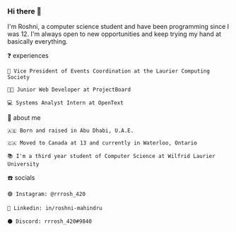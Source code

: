### Hi there 👋

I'm Roshni, a computer science student and have been programming since I was 12. I'm always open to new opportunities and keep trying my hand at basically everything.

❓ experiences

    🏫 Vice President of Events Coordination at the Laurier Computing Society
    
    👩‍💻 Junior Web Developer at ProjectBoard

    💻 Systems Analyst Intern at OpenText

👐 about me

    🇦🇪 Born and raised in Abu Dhabi, U.A.E.
    
    🇨🇦 Moved to Canada at 13 and currently in Waterloo, Ontario

    📚 I'm a third year student of Computer Science at Wilfrid Laurier University

☎️ socials

    🟣 Instagram: @rrrosh_420
    
    🔵 Linkedin: in/roshni-mahindru
    
    ⚫ Discord: rrrosh_420#9840

<!--
**roshni-2003/roshni-2003** is a ✨ _special_ ✨ repository because its `README.md` (this file) appears on your GitHub profile.
-->
